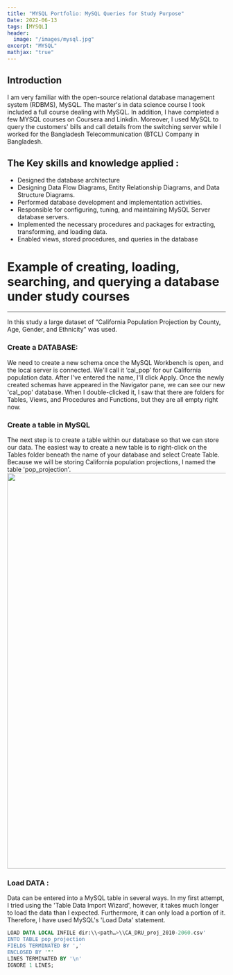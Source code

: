 ```yaml
---
title: "MYSQL Portfolio: MySQL Queries for Study Purpose"
Date: 2022-06-13
tags: [MYSQL]
header:
  image: "/images/mysql.jpg"
excerpt: "MYSQL"
mathjax: "true"
---
```



## Introduction 
I am very familiar with the open-source relational database management system (RDBMS), MySQL. The master's in data science course I took included a full course dealing with MySQL. In addition, I have completed a few MYSQL courses on Coursera and Linkdin. Moreover, I used MySQL to query the customers' bills and call details from the switching server while I worked for the Bangladesh Telecommunication (BTCL) Company in Bangladesh.  

## The Key skills and knowledge applied :

- Designed the database architecture
- Designing Data Flow Diagrams, Entity Relationship Diagrams, and Data Structure Diagrams.
- Performed database development and implementation activities.
- Responsible for configuring, tuning, and maintaining MySQL Server database servers.
- Implemented the necessary procedures and packages for extracting, transforming, and loading data.
-  Enabled views, stored procedures, and queries in the database



# Example of creating, loading, searching, and querying  a database under study courses 
---------------------------------------------------------------------------------------
In this study a large dataset of “California Population Projection by County, Age, Gender, and Ethnicity” was used.

### Create a DATABASE:
We need to create a new schema once the MySQL Workbench is open, and the local server is connected. We'll call it ‘cal_pop’ for our California population data.  After I've entered the name, I'll click Apply. Once the newly created schemas have appeared in the Navigator pane, we can see our new 'cal_pop' database. When I double-clicked it, I saw that there are folders for Tables, Views, and Procedures and Functions, but they are all empty right now.

### Create a table in MySQL
The next step is to create a table within our database so that we can store our data. The easiest way to create a new table is to right-click on the Tables folder beneath the name of your database and select Create Table. Because we will be storing California population projections, I named the table 'pop_projection'.
<img src="/images/mages/2022-09-04/2sql.jpg" width="912"/>

 ### Load DATA :

Data can be entered into a MySQL table in several ways. In my first attempt, I tried using the 'Table Data Import Wizard', however, it takes much longer to load the data than I expected. Furthermore, it can only load a portion of it.
Therefore, I have used MySQL's 'Load Data' statement.


```sql
LOAD DATA LOCAL INFILE dir:\\<path…>\\CA_DRU_proj_2010-2060.csv'
INTO TABLE pop_projection
FIELDS TERMINATED BY ','
ENCLOSED BY '"'
LINES TERMINATED BY '\n'
IGNORE 1 LINES;
```
